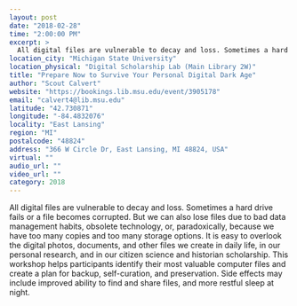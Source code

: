 ```yaml
---
layout: post
date: "2018-02-28"
time: "2:00:00 PM"
excerpt: >
  All digital files are vulnerable to decay and loss. Sometimes a hard drive fails or a file becomes corrupted. But we can also lose files due...
location_city: "Michigan State University"
location_physical: "Digital Scholarship Lab (Main Library 2W)"
title: "Prepare Now to Survive Your Personal Digital Dark Age"
author: "Scout Calvert"
website: "https://bookings.lib.msu.edu/event/3905178"
email: "calvert4@lib.msu.edu"
latitude: "42.730871"
longitude: "-84.4832076"
locality: "East Lansing"
region: "MI"
postalcode: "48824"
address: "366 W Circle Dr, East Lansing, MI 48824, USA"
virtual: ""
audio_url: ""
video_url: ""
category: 2018
---
```


All digital files are vulnerable to decay and loss. Sometimes a hard drive fails or a file becomes corrupted. But we can also lose files due to bad data management habits, obsolete technology, or, paradoxically, because we have too many copies and too many storage options. It is easy to overlook the digital photos, documents, and other files we create in daily life, in our personal research, and in our citizen science and historian scholarship. This workshop helps participants identify their most valuable computer files and create a plan for backup, self-curation, and preservation. Side effects may include improved ability to find and share files, and more restful sleep at night.
